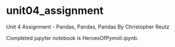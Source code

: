 # unit04_assignment
Unit 4 Assignment - Pandas, Pandas, Pandas
By Christopher Reutz

Completed jupyter notebook is HeroesOfPymoli.ipynb.
